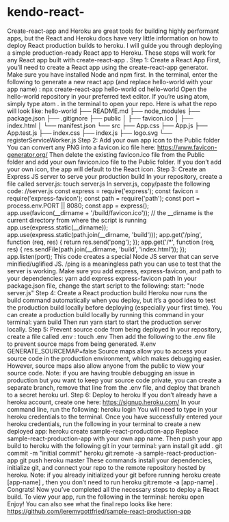 # kendo-react-

Create-react-app and Heroku are great tools for building highly performant apps, but the React and Heroku docs have very little information on how to deploy React production builds to heroku. I will guide you through deploying a simple production-ready React app to Heroku. These steps will work for any React app built with create-react-app .
Step 1: Create a React App
First, you’ll need to create a React app using the create-react-app generator. Make sure you have installed Node and npm first.
In the terminal, enter the following to generate a new react app (and replace hello-world with your app name) :
npx create-react-app hello-world 
cd hello-world 
Open the hello-world repository in your preferred text editor. If you’re using atom, simply type atom . in the terminal to open your repo. Here is what the repo will look like:
hello-world
├── README.md
├── node_modules
├── package.json
├── .gitignore
├── public
│   ├── favicon.ico
│   ├── index.html
│   └── manifest.json
└── src
    ├── App.css
    ├── App.js
    ├── App.test.js
    ├── index.css
    ├── index.js
    ├── logo.svg
    └── registerServiceWorker.js
Step 2: Add your own app icon to the Public folder
You can convert any PNG into a favicon.ico file here: https://www.favicon-generator.org/
Then delete the existing favicon.ico file from the Public folder and add your own favicon.ico file to the Public folder. If you don’t add your own icon, the app will default to the React icon.
Step 3: Create an Express JS server to serve your production build
In your repository, create a file called server.js:
touch server.js
In server.js, copy/paste the following code:
//server.js
const express = require('express');
const favicon = require('express-favicon');
const path = require('path');
const port = process.env.PORT || 8080;
const app = express();
app.use(favicon(__dirname + '/build/favicon.ico'));
// the __dirname is the current directory from where the script is running
app.use(express.static(__dirname));
app.use(express.static(path.join(__dirname, 'build')));
app.get('/ping', function (req, res) {
 return res.send('pong');
});
app.get('/*', function (req, res) {
  res.sendFile(path.join(__dirname, 'build', 'index.html'));
});
app.listen(port);
This code creates a special Node JS server that can serve minified/uglified JS. /ping is a meaningless path you can use to test that the server is working.
Make sure you add express, express-favicon, and path to your dependencies:
yarn add express express-favicon path 
In your package.json file, change the start script to the following:
start: "node server.js"
Step 4: Create a React production build
Heroku now runs the build command automatically when you deploy, but it’s a good idea to test the production build locally before deploying (especially your first time).
You can create a production build locally by running this command in your terminal:
yarn build
Then run yarn start to start the production server locally.
Step 5: Prevent source code from being deployed
In your repository, create a file called .env :
touch .env
Then add the following to the .env file to prevent source maps from being generated.
#.env
GENERATE_SOURCEMAP=false
Source maps allow you to access your source code in the production environment, which makes debugging easier. However, source maps also allow anyone from the public to view your source code.
Note: if you are having trouble debugging an issue in production but you want to keep your source code private, you can create a separate branch, remove that line from the .env file, and deploy that branch to a secret heroku url.
Step 6: Deploy to heroku
If you don’t already have a heroku account, create one here: https://signup.heroku.com/
In your command line, run the following:
heroku login 
You will need to type in your heroku credentials to the terminal. Once you have successfully entered your heroku credentials, run the following in your terminal to create a new deployed app:
heroku create sample-react-production-app
Replace sample-react-production-app with your own app name.
Then push your app build to heroku with the following git in your terminal:
yarn install
git add . 
git commit -m "initial commit"
heroku git:remote -a sample-react-production-app
git push heroku master 
These commands install your dependencies, initialize git, and connect your repo to the remote repository hosted by heroku.
Note: if you already initialized your git before running heroku create [app-name] , then you don’t need to run heroku git:remote -a [app-name] .
Congrats! Now you’ve completed all the necessary steps to deploy a React build. To view your app, run the following in the terminal:
heroku open 
Enjoy! You can also see what the final repo looks like here: https://github.com/jeremygottfried/sample-react-production-app
